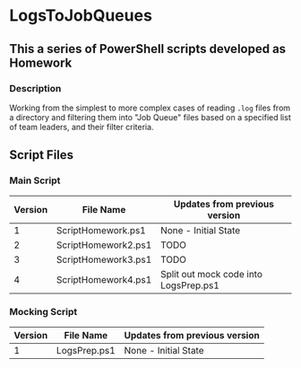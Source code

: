 # LogsToJobQueues

## This a series of PowerShell scripts developed as Homework

### Description

Working from the simplest to more complex cases of reading ```.log``` files from a directory and filtering them into "Job Queue" files based on a specified list of team leaders, and their filter criteria.

## Script Files

### Main Script

Version | File Name | Updates from previous version | 
-|-|-
|   1   | ScriptHomework.ps1  | None - Initial State |
|   2   | ScriptHomework2.ps1 | TODO |
|   3   | ScriptHomework3.ps1 | TODO |
|   4   | ScriptHomework4.ps1 | Split out mock code into LogsPrep.ps1 |


### Mocking Script

Version | File Name | Updates from previous version | 
-|-|-
|   1   | LogsPrep.ps1 | None - Initial State |
